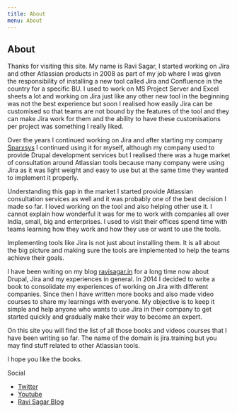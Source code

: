 ```yaml
---
title: About
menu: About
---
```


## About

Thanks for visiting this site. My name is Ravi Sagar, I started working on Jira and other Atlassian products in 2008 as part of my job where I was given the responsibility of installing a new tool called Jira and Confluence in the country for a specific BU. I used to work on MS Project Server and Excel sheets a lot and working on Jira just like any other new tool in the beginning was not the best experience but soon I realised how easily Jira can be customised so that teams are not bound by the features of the tool and they can make Jira work for them and the ability to have these customisations per project was something I really liked.

Over the years I continued working on Jira and after starting my company [Sparxsys](http://www.sparxsys.com) I continued using it for myself, although my company used to provide Drupal development services but I realised there was a huge market of consultation around Atlassian tools because many company were using Jira as it was light weight and easy to use but at the same time they wanted to implement it properly.

Understanding this gap in the market I started provide Atlassian consultation services as well and it was probably one of the best decision I made so far. I loved working on the tool and also helping other use it. I cannot explain how wonderful it was for me to work with companies all over India, small, big and enterprises. I used to visit their offices spend time with teams learning how they work and how they use or want to use the tools.

Implementing tools like Jira is not just about installing them. It is all about the big picture and making sure the tools are implemented to help the teams achieve their goals.

I have been writing on my blog [ravisagar.in](https://www.ravisagar.in) for a long time now about Drupal, Jira and my experiences in general. In 2014 I decided to write a book to consolidate my experiences of working on Jira with different companies. Since then I have written more books and also made video courses to share my learnings with everyone. My objective is to keep it simple and help anyone who wants to use Jira in their company to get started quickly and gradually make their way to become an expert.

On this site you will find the list of all those books and videos courses that I have been writing so far. The name of the domain is jira.training but you may find stuff related to other Atlassian tools.

I hope you like the books.

Social
* [Twitter](https://twitter.com/ravisagar)
* [Youtube](https://youtube.com/ravisagar1)
* [Ravi Sagar Blog](https://www.ravisagar.in)